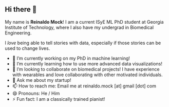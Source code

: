 ## Hi there 👋

My name is **Reinaldo Mock**! I am a current ISyE ML PhD student at Georgia Institute of Technology, where I also have my undergrad in Biomedical Engineering.

I _love_ being able to tell stories with data, especially if those stories can be used to change lives.

- 🔭 I’m currently working on my PhD in machine learning!
- 🌱 I’m currently learning how to use more advanced data visualizations!
- 👯 I’m looking to collaborate on biomedical projects! I have experience with wearables and love collaborating with other motivated individuals. 
- 💬 Ask me about my startup! 
- 📫 How to reach me: Email me at reinaldo.mock [at] gmail [dot] com
- 😄 Pronouns: He / Him
- ⚡ Fun fact: I am a classically trained pianist!

